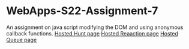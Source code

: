 # WebApps-S22-Assignment-7
An assignment on java script modifying the DOM and using anonymous callback functions.
[Hosted Hunt page](https://44-563-web-apps-s22.github.io/webapps-s22-assignment-7-sasanksrinivas/hunt.html)
[Hosted Reaaction page](https://44-563-web-apps-s22.github.io/webapps-s22-assignment-7-sasanksrinivas/README.html)
[Hosted Queue page](https://44-563-web-apps-s22.github.io/webapps-s22-assignment-7-sasanksrinivas/queue.html)
